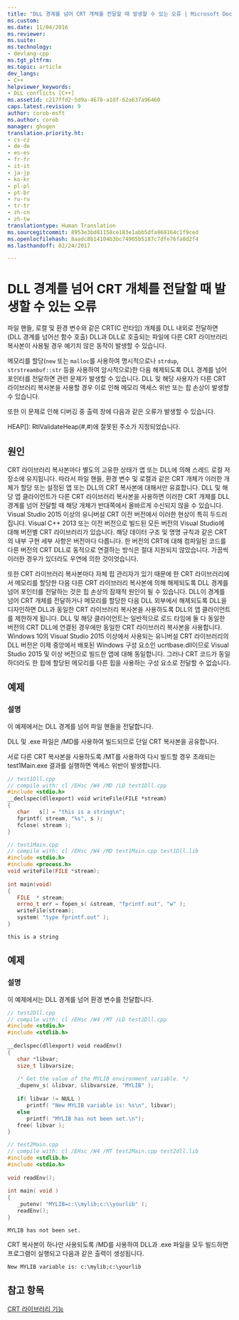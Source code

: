 ```yaml
---
title: "DLL 경계를 넘어 CRT 개체를 전달할 때 발생할 수 있는 오류 | Microsoft Docs"
ms.custom: 
ms.date: 11/04/2016
ms.reviewer: 
ms.suite: 
ms.technology:
- devlang-cpp
ms.tgt_pltfrm: 
ms.topic: article
dev_langs:
- C++
helpviewer_keywords:
- DLL conflicts [C++]
ms.assetid: c217ffd2-5d9a-4678-a1df-62a637a96460
caps.latest.revision: 9
author: corob-msft
ms.author: corob
manager: ghogen
translation.priority.ht:
- cs-cz
- de-de
- es-es
- fr-fr
- it-it
- ja-jp
- ko-kr
- pl-pl
- pt-br
- ru-ru
- tr-tr
- zh-cn
- zh-tw
translationtype: Human Translation
ms.sourcegitcommit: 8953e3bd81158ce183e1abb5dfa969164c1f9ced
ms.openlocfilehash: 8aadc8b14104b3bc74905b5187c7dfe76fa8d2f4
ms.lasthandoff: 02/24/2017

---
```

# <a name="potential-errors-passing-crt-objects-across-dll-boundaries"></a>DLL 경계를 넘어 CRT 개체를 전달할 때 발생할 수 있는 오류
파일 핸들, 로캘 및 환경 변수와 같은 CRT(C 런타임) 개체를 DLL 내외로 전달하면(DLL 경계를 넘어선 함수 호출) DLL과 DLL로 호출되는 파일에 다른 CRT 라이브러리 복사본이 사용될 경우 예기치 않은 동작이 발생할 수 있습니다.  
  
 메모리를 할당(`new` 또는 `malloc`를 사용하여 명시적으로나 `strdup`, `strstreambuf::str` 등을 사용하여 암시적으로)한 다음 해제되도록 DLL 경계를 넘어 포인터를 전달하면 관련 문제가 발생할 수 있습니다. DLL 및 해당 사용자가 다른 CRT 라이브러리 복사본을 사용할 경우 이로 인해 메모리 액세스 위반 또는 힙 손상이 발생할 수 있습니다.  
  
 또한 이 문제로 인해 디버깅 중 출력 창에 다음과 같은 오류가 발생할 수 있습니다.  
  
 HEAP[]: RtlValidateHeap(#,#)에 잘못된 주소가 지정되었습니다.  
  
## <a name="causes"></a>원인  
 CRT 라이브러리 복사본마다 별도의 고유한 상태가 앱 또는 DLL에 의해 스레드 로컬 저장소에 유지됩니다. 따라서 파일 핸들, 환경 변수 및 로캘과 같은 CRT 개체가 이러한 개체가 할당 또는 설정된 앱 또는 DLL의 CRT 복사본에 대해서만 유효합니다. DLL 및 해당 앱 클라이언트가 다른 CRT 라이브러리 복사본을 사용하면 이러한 CRT 개체를 DLL 경계를 넘어 전달할 때 해당 개체가 반대쪽에서 올바르게 수신되지 않을 수 있습니다. Visual Studio 2015 이상의 유니버설 CRT 이전 버전에서 이러한 현상이 특히 두드러집니다. Visual C++ 2013 또는 이전 버전으로 빌드된 모든 버전의 Visual Studio에 대해 버전별 CRT 라이브러리가 있습니다. 해당 데이터 구조 및 명명 규칙과 같은 CRT의 내부 구현 세부 사항은 버전마다 다릅니다. 한 버전의 CRT에 대해 컴파일된 코드를 다른 버전의 CRT DLL로 동적으로 연결하는 방식은 절대 지원되지 않았습니다. 가끔씩 이러한 경우가 있더라도 우연에 의한 것이엇습니다.  
  
 또한 CRT 라이브러리 복사본마다 자체 힙 관리자가 있기 때문에 한 CRT 라이브러리에서 메모리를 할당한 다음 다른 CRT 라이브러리 복사본에 의해 해제되도록 DLL 경계를 넘어 포인터를 전달하는 것은 힙 손상의 잠재적 원인이 될 수 있습니다. DLL이 경계를 넘어 CRT 개체를 전달하거나 메모리를 할당한 다음 DLL 외부에서 해제되도록 DLL을 디자인하면 DLL과 동일한 CRT 라이브러리 복사본을 사용하도록 DLL의 앱 클라이언트를 제한하게 됩니다. DLL 및 해당 클라이언트는 일반적으로 로드 타임에 둘 다 동일한 버전의 CRT DLL에 연결된 경우에만 동일한 CRT 라이브러리 복사본을 사용합니다. Windows 10의 Visual Studio 2015 이상에서 사용되는 유니버설 CRT 라이브러리의 DLL 버전은 이제 중앙에서 배포된 Windows 구성 요소인 ucrtbase.dll이므로 Visual Studio 2015 및 이상 버전으로 빌드한 앱에 대해 동일합니다. 그러나 CRT 코드가 동일하더라도 한 힙에 할당된 메모리를 다른 힙을 사용하는 구성 요소로 전달할 수 없습니다.  
  
## <a name="example"></a>예제  
  
### <a name="description"></a>설명  
 이 예제에서는 DLL 경계를 넘어 파일 핸들을 전달합니다.  
  
 DLL 및 .exe 파일은 /MD를 사용하여 빌드되므로 단일 CRT 복사본을 공유합니다.  
  
 서로 다른 CRT 복사본을 사용하도록 /MT를 사용하여 다시 빌드할 경우 초래되는 test1Main.exe 결과를 실행하면 액세스 위반이 발생합니다.  
  
```cpp  
// test1Dll.cpp  
// compile with: cl /EHsc /W4 /MD /LD test1Dll.cpp  
#include <stdio.h>  
__declspec(dllexport) void writeFile(FILE *stream)  
{  
   char   s[] = "this is a string\n";  
   fprintf( stream, "%s", s );  
   fclose( stream );  
}  
```  
  
```cpp  
// test1Main.cpp  
// compile with: cl /EHsc /W4 /MD test1Main.cpp test1Dll.lib  
#include <stdio.h>  
#include <process.h>  
void writeFile(FILE *stream);  
  
int main(void)  
{  
   FILE  * stream;  
   errno_t err = fopen_s( &stream, "fprintf.out", "w" );  
   writeFile(stream);  
   system( "type fprintf.out" );  
}  
```  
  
```Output  
this is a string  
```  
  
## <a name="example"></a>예제  
  
### <a name="description"></a>설명  
 이 예제에서는 DLL 경계를 넘어 환경 변수를 전달합니다.  
  
```cpp  
// test2Dll.cpp  
// compile with: cl /EHsc /W4 /MT /LD test2Dll.cpp  
#include <stdio.h>  
#include <stdlib.h>  
  
__declspec(dllexport) void readEnv()  
{  
   char *libvar;  
   size_t libvarsize;  
  
   /* Get the value of the MYLIB environment variable. */   
   _dupenv_s( &libvar, &libvarsize, "MYLIB" );  
  
   if( libvar != NULL )  
      printf( "New MYLIB variable is: %s\n", libvar);  
   else  
      printf( "MYLIB has not been set.\n");  
   free( libvar );  
}  
```   
  
```cpp  
// test2Main.cpp  
// compile with: cl /EHsc /W4 /MT test2Main.cpp test2dll.lib   
#include <stdlib.h>  
#include <stdio.h>  
  
void readEnv();  
  
int main( void )  
{  
   _putenv( "MYLIB=c:\\mylib;c:\\yourlib" );  
   readEnv();  
}  
```  
  
```Output  
MYLIB has not been set.  
```  
  
 CRT 복사본이 하나만 사용되도록 /MD를 사용하여 DLL과 .exe 파일을 모두 빌드하면 프로그램이 실행되고 다음과 같은 출력이 생성됩니다.  
  
```  
New MYLIB variable is: c:\mylib;c:\yourlib  
```  
  
## <a name="see-also"></a>참고 항목  
 [CRT 라이브러리 기능](../c-runtime-library/crt-library-features.md)
